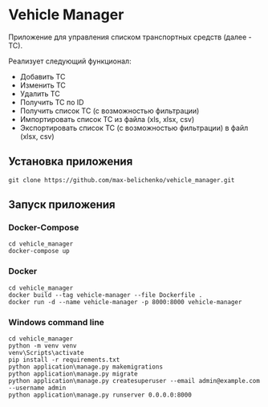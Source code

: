 # Vehicle Manager

Приложение для управления списком транспортных средств (далее - ТС).

Реализует следующий функционал:
- Добавить ТС
- Изменить ТС
- Удалить ТС
- Получить ТС по ID
- Получить список ТС (с возможностью фильтрации)
- Импортировать список ТС из файла (xls, xlsx, csv)
- Экспортировать список ТС (с возможностью фильтрации) в файл (xlsx, csv)



## Установка приложения

`git clone https://github.com/max-belichenko/vehicle_manager.git`



## Запуск приложения

### Docker-Compose

```#shell
cd vehicle_manager
docker-compose up
```

### Docker

```#shell
cd vehicle_manager
docker build --tag vehicle-manager --file Dockerfile .
docker run -d --name vehicle-manager -p 8000:8000 vehicle-manager
```

### Windows command line

```#shell
cd vehicle_manager
python -m venv venv
venv\Scripts\activate
pip install -r requirements.txt
python application\manage.py makemigrations
python application\manage.py migrate
python application\manage.py createsuperuser --email admin@example.com --username admin
python application\manage.py runserver 0.0.0.0:8000
```
